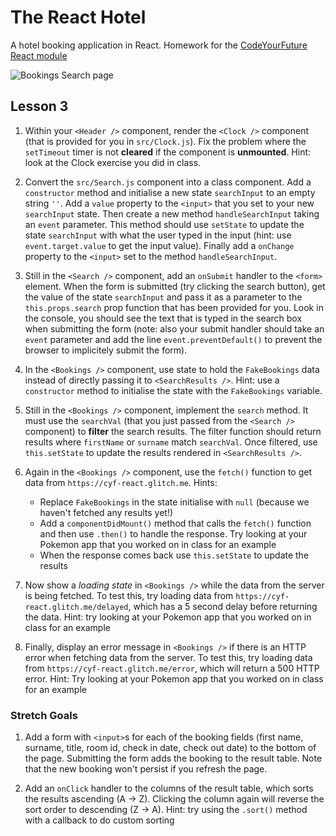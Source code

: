# The React Hotel

A hotel booking application in React. Homework for the [CodeYourFuture React module](https://codeyourfuture.github.io/syllabus-master/react/)

![Bookings Search page](Bookings.png)

## Lesson 3

1. Within your `<Header />` component, render the `<Clock />` component (that is provided for you in `src/Clock.js`). Fix the problem where the `setTimeout` timer is not **cleared** if the component is **unmounted**. Hint: look at the Clock exercise you did in class.

2. Convert the `src/Search.js` component into a class component. Add a `constructor` method and initialise a new state `searchInput` to an empty string `''`. Add a `value` property to the `<input>` that you set to your new `searchInput` state. Then create a new method `handleSearchInput` taking an `event` parameter. This method should use `setState` to update the state `searchInput` with what the user typed in the input (hint: use `event.target.value` to get the input value). Finally add a `onChange` property to the `<input>` set to the method `handleSearchInput`.

3. Still in the `<Search />` component, add an `onSubmit` handler to the `<form>` element. When the form is submitted (try clicking the search button), get the value of the state `searchInput` and pass it as a parameter to the `this.props.search` prop function that has been provided for you. Look in the console, you should see the text that is typed in the search box when submitting the form (note: also your submit handler should take an `event` parameter and add the line `event.preventDefault()` to prevent the browser to implicitely submit the form).

4. In the `<Bookings />` component, use state to hold the `FakeBookings` data instead of directly passing it to `<SearchResults />`. Hint: use a `constructor` method to initialise the state with the `FakeBookings` variable.

5. Still in the `<Bookings />` component, implement the `search` method. It must use the `searchVal` (that you just passed from the `<Search />` component) to **filter** the search results. The filter function should return results where `firstName` or `surname` match `searchVal`. Once filtered, use `this.setState` to update the results rendered in `<SearchResults />`.

6. Again in the `<Bookings />` component, use the `fetch()` function to get data from `https://cyf-react.glitch.me`. Hints:

   - Replace `FakeBookings` in the state initialise with `null` (because we haven't fetched any results yet!)
   - Add a `componentDidMount()` method that calls the `fetch()` function and then use `.then()` to handle the response. Try looking at your Pokemon app that you worked on in class for an example
   - When the response comes back use `this.setState` to update the results

7. Now show a _loading state_ in `<Bookings />` while the data from the server is being fetched. To test this, try loading data from `https://cyf-react.glitch.me/delayed`, which has a 5 second delay before returning the data. Hint: try looking at your Pokemon app that you worked on in class for an example

8. Finally, display an error message in `<Bookings />` if there is an HTTP error when fetching data from the server. To test this, try loading data from `https://cyf-react.glitch.me/error`, which will return a 500 HTTP error. Hint: Try looking at your Pokemon app that you worked on in class for an example

### Stretch Goals

1. Add a form with `<input>`s for each of the booking fields (first name, surname, title, room id, check in date, check out date) to the bottom of the page. Submitting the form adds the booking to the result table. Note that the new booking won't persist if you refresh the page.

2. Add an `onClick` handler to the columns of the result table, which sorts the results ascending (A -> Z). Clicking the column again will reverse the sort order to descending (Z -> A). Hint: try using the `.sort()` method with a callback to do custom sorting
